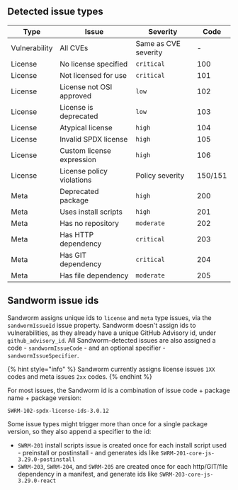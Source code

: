 ## Detected issue types

| Type | Issue | Severity | Code |
|---|---|---|---|
| Vulnerability | All CVEs | Same as CVE severity | - |
| License | No license specified | `critical` | 100 |
| License | Not licensed for use | `critical` | 101 |
| License | License not OSI approved | `low` | 102 |
| License | License is deprecated | `low` | 103 |
| License | Atypical license | `high` | 104 |
| License | Invalid SPDX license | `high` | 105 |
| License | Custom license expression | `high` | 106 |
| License | License policy violations | Policy severity | 150/151 |
| Meta | Deprecated package | `high` | 200 |
| Meta | Uses install scripts | `high` | 201 |
| Meta | Has no repository | `moderate` | 202 |
| Meta | Has HTTP dependency | `critical` | 203 |
| Meta | Has GIT dependency | `critical` | 204 |
| Meta | Has file dependency | `moderate` | 205 |


## Sandworm issue ids

Sandworm assigns unique ids to `license` and `meta` type issues, via the `sandwormIssueId` issue property. Sandworm doesn't assign ids to vulnerabilities, as they already have a unique GitHub Advisory id, under `github_advisory_id`. All Sandworm-detected issues are also assigned a code - `sandwormIssueCode` - and an optional specifier - `sandwormIssueSpecifier`.

{% hint style="info" %}
Sandworm currently assigns license issues `1XX` codes and meta issues `2xx` codes.
{% endhint %}

For most issues, the Sandworm id is a combination of issue code + package name + package version:

```
SWRM-102-spdx-license-ids-3.0.12
```

Some issue types might trigger more than once for a single package version, so they also append a specifier to the id:

- `SWRM-201` install scripts issue is created once for each install script used - preinstall or postinstall - and generates ids like `SWRM-201-core-js-3.29.0-postinstall`
- `SWRM-203`, `SWRM-204`, and `SWRM-205` are created once for each http/GIT/file dependency in a manifest, and generate ids like `SWRM-203-core-js-3.29.0-react`
